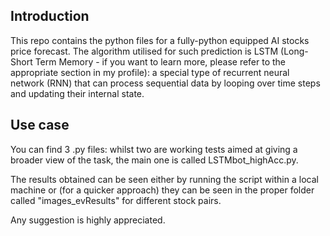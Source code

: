 ## Introduction

This repo contains the python files for a fully-python equipped AI stocks price forecast. The algorithm utilised for such prediction is LSTM (Long-Short Term Memory - if you want to learn more, please refer to the appropriate section in my profile): a special type of recurrent neural network (RNN) that can process sequential data by looping over time steps and updating their internal state.

## Use case

You can find 3 .py files: whilst two are working tests aimed at giving a broader view of the task, the main one is called LSTMbot_highAcc.py.

The results obtained can be seen either by running the script within a local machine or (for a quicker approach) they can be seen in the proper folder called "images_evResults" for different stock pairs.

Any suggestion is highly appreciated.
